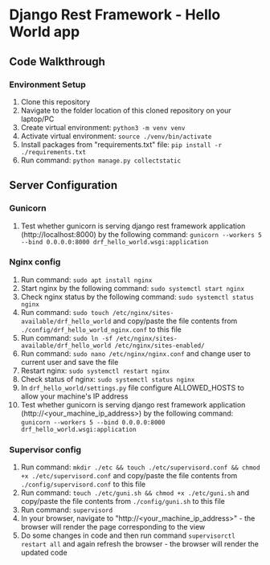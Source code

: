 # Django Rest Framework - Hello World app

## Code Walkthrough

### Environment Setup

1. Clone this repository
2. Navigate to the folder location of this cloned repository on your laptop/PC
3. Create virtual environment: `python3 -m venv venv`
4. Activate virtual environment: `source ./venv/bin/activate`
5. Install packages from "requirements.txt" file: `pip install -r ./requirements.txt`
6. Run command: `python manage.py collectstatic`

## Server Configuration

### Gunicorn

1. Test whether gunicorn is serving django rest framework application (http://localhost:8000) by the following command:
   `gunicorn --workers 5 --bind 0.0.0.0:8000 drf_hello_world.wsgi:application`

### Nginx config

1. Run command: `sudo apt install nginx`
2. Start nginx by the following command: `sudo systemctl start nginx`
3. Check nginx status by the following command: `sudo systemctl status nginx`
4. Run command: `sudo touch /etc/nginx/sites-available/drf_hello_world` and copy/paste the file contents from `./config/drf_hello_world_nginx.conf` to this file
5. Run command: `sudo ln -sf /etc/nginx/sites-available/drf_hello_world /etc/nginx/sites-enabled/`
6. Run command: `sudo nano /etc/nginx/nginx.conf` and change user to current user and save the file
7. Restart nginx: `sudo systemctl restart nginx`
8. Check status of nginx: `sudo systemctl status nginx`
9. In `drf_hello_world/settings.py` file configure ALLOWED_HOSTS to allow your machine's IP address
10. Test whether gunicorn is serving django rest framework application (http://<your_machine_ip_address>) by the following command:
    `gunicorn --workers 5 --bind 0.0.0.0:8000 drf_hello_world.wsgi:application`

### Supervisor config

1. Run command: `mkdir ./etc && touch ./etc/supervisord.conf && chmod +x ./etc/supervisord.conf` and copy/paste the file contents from `./config/supervisord.conf` to this file
2. Run command: `touch ./etc/guni.sh && chmod +x ./etc/guni.sh` and copy/paste the file contents from `./config/guni.sh` to this file
3. Run command: `supervisord`
4. In your browser, navigate to "http://<your_machine_ip_address>" - the browser will render the page corresponding to the view
5. Do some changes in code and then run command `supervisorctl restart all` and again refresh the browser - the browser will render the updated code
